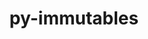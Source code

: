 ---
title: "py-immutables"
layout: cache
categories: [package, develop-2024-10-27]
meta: {"versions": ["0.20"], "compilers": ["gcc@=7.3.1"], "oss": ["amzn2"], "platforms": ["linux"], "targets": ["aarch64", "neoverse_n1", "x86_64_v3"], "stacks": ["aws-isc", "aws-isc-aarch64", "root"], "num_specs": 3, "num_specs_by_stack": {"aws-isc-aarch64": 2, "root": 3, "aws-isc": 1}}
spec_details: [{"hash": "gfothhzptssfs6o3q7jzsmdupbvrrylw", "compiler": "gcc@=7.3.1", "versions": ["0.20"], "os": "amzn2", "platform": "linux", "target": "aarch64", "variants": ["build_system=python_pip"], "stacks": ["aws-isc-aarch64", "root"], "size": "-", "tarball": "https://binaries.spack.io/develop-2024-10-27/build_cache/linux-amzn2-aarch64/gcc-7.3.1/py-immutables-0.20/linux-amzn2-aarch64-gcc-7.3.1-py-immutables-0.20-gfothhzptssfs6o3q7jzsmdupbvrrylw.spack"}, {"hash": "u32x5pvwygw7ourq7movw32ncjoksxoc", "compiler": "gcc@=7.3.1", "versions": ["0.20"], "os": "amzn2", "platform": "linux", "target": "neoverse_n1", "variants": ["build_system=python_pip"], "stacks": ["aws-isc-aarch64", "root"], "size": "-", "tarball": "https://binaries.spack.io/develop-2024-10-27/build_cache/linux-amzn2-neoverse_n1/gcc-7.3.1/py-immutables-0.20/linux-amzn2-neoverse_n1-gcc-7.3.1-py-immutables-0.20-u32x5pvwygw7ourq7movw32ncjoksxoc.spack"}, {"hash": "5w4magiavocby4jagkdbc3x2yf5anvo6", "compiler": "gcc@=7.3.1", "versions": ["0.20"], "os": "amzn2", "platform": "linux", "target": "x86_64_v3", "variants": ["build_system=python_pip"], "stacks": ["root", "aws-isc"], "size": "-", "tarball": "https://binaries.spack.io/develop-2024-10-27/build_cache/linux-amzn2-x86_64_v3/gcc-7.3.1/py-immutables-0.20/linux-amzn2-x86_64_v3-gcc-7.3.1-py-immutables-0.20-5w4magiavocby4jagkdbc3x2yf5anvo6.spack"}]
---
